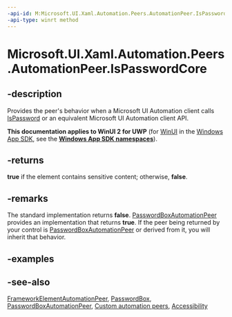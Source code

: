 ```yaml
---
-api-id: M:Microsoft.UI.Xaml.Automation.Peers.AutomationPeer.IsPasswordCore
-api-type: winrt method
---
```


<!-- Method syntax
virtual protected bool IsPasswordCore()
-->

# Microsoft.UI.Xaml.Automation.Peers.AutomationPeer.IsPasswordCore

## -description
Provides the peer's behavior when a Microsoft UI Automation client calls [IsPassword](automationpeer_ispassword_1875117543.md) or an equivalent Microsoft UI Automation client API.

**This documentation applies to WinUI 2 for UWP** (for [WinUI](/windows/apps/winui/winui3/) in the [Windows App SDK](/windows/apps/windows-app-sdk/), see the **[Windows App SDK namespaces](/windows/windows-app-sdk/api/winrt/)**).

## -returns
**true** if the element contains sensitive content; otherwise, **false**.

## -remarks
The standard implementation returns **false**. [PasswordBoxAutomationPeer](passwordboxautomationpeer.md) provides an implementation that returns **true**. If the peer being returned by your control is [PasswordBoxAutomationPeer](passwordboxautomationpeer.md) or derived from it, you will inherit that behavior.

## -examples

## -see-also
[FrameworkElementAutomationPeer](frameworkelementautomationpeer.md), [PasswordBox](../microsoft.ui.xaml.controls/passwordbox.md), [PasswordBoxAutomationPeer](passwordboxautomationpeer.md), [Custom automation peers](/windows/uwp/accessibility/custom-automation-peers), [Accessibility](/windows/uwp/accessibility/accessibility)
